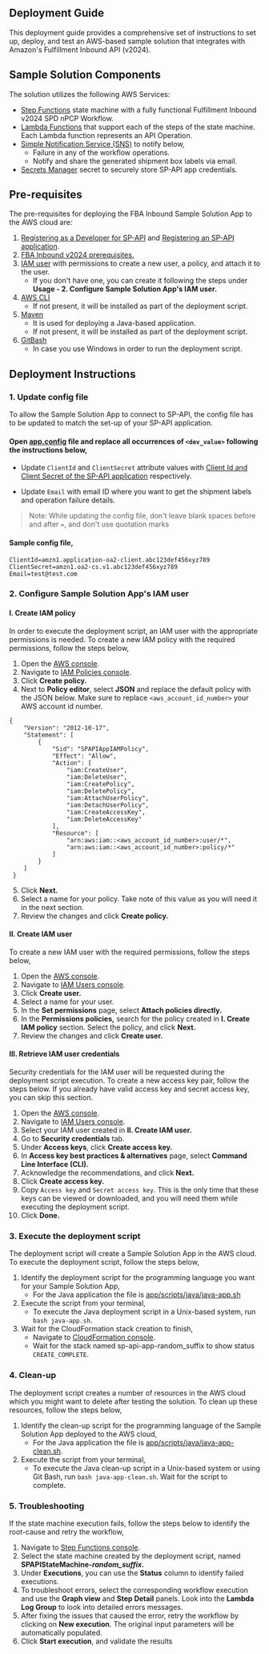 ## Deployment Guide

This deployment guide provides a comprehensive set of instructions to set up, deploy, and test an AWS-based sample
solution that integrates with Amazon's Fulfillment Inbound API (v2024).

## Sample Solution Components

The solution utilizes the following AWS Services:

* [Step Functions](https://aws.amazon.com/step-functions/) state machine with a fully functional Fulfillment Inbound
  v2024 SPD nPCP Workflow.
* [Lambda Functions](https://aws.amazon.com/lambda/) that support each of the steps of the state machine. Each Lambda
  function represents an API Operation.
* [Simple Notification Service (SNS)](https://aws.amazon.com/sns/) to notify below,
    * Failure in any of the workflow operations.
    * Notify and share the generated shipment box labels via email.
* [Secrets Manager](https://aws.amazon.com/secrets-manager/) secret to securely store SP-API app credentials.

## Pre-requisites

The pre-requisites for deploying the FBA Inbound Sample Solution App to the AWS cloud are:

1. [Registering as a Developer for SP-API](https://developer-docs.amazon.com/sp-api/docs/registering-as-a-developer)
   and [Registering an SP-API application](https://developer-docs.amazon.com/sp-api/docs/registering-your-application).
2. [FBA Inbound v2024 prerequisites.](https://developer-docs.amazon.com/sp-api/docs/fulfillment-inbound-api-v2024-03-20-use-case-guide#prerequisites)
3. [IAM user](https://docs.aws.amazon.com/IAM/latest/UserGuide/id_users.html) with permissions to create a new user, a
   policy, and attach it to the user.
    * If you don't have one, you can create it following the steps under **Usage - 2. Configure Sample Solution App's
      IAM user.**
4. [AWS CLI](https://aws.amazon.com/cli/)
    * If not present, it will be installed as part of the deployment script.
5. [Maven](https://maven.apache.org/)
    * It is used for deploying a Java-based application.
    * If not present, it will be installed as part of the deployment script.
6. [GitBash](https://git-scm.com/download/win)
    * In case you use Windows in order to run the deployment script.

## Deployment Instructions

### 1. Update config file

To allow the Sample Solution App to connect to SP-API, the config file has to be updated to match the set-up of your
SP-API application.

#### Open [app.config](app/app.config) file and replace all occurrences of `<dev_value>` following the instructions below,

* Update `ClientId` and `ClientSecret` attribute values with
  [Client Id and Client Secret of the SP-API application](https://developer-docs.amazon.com/sp-api/docs/viewing-your-application-information-and-credentials)
  respectively.

* Update `Email` with email ID where you want to get the shipment labels and operation failure details.

> Note: While updating the config file, don't leave blank spaces before and after `=`, and don't use quotation marks

#### Sample config file,

```
ClientId=amzn1.application-oa2-client.abc123def456xyz789
ClientSecret=amzn1.oa2-cs.v1.abc123def456xyz789
Email=test@test.com
```

### 2. Configure Sample Solution App's IAM user

#### I. Create IAM policy

In order to execute the deployment script, an IAM user with the appropriate permissions is needed. To create a new IAM
policy with the required permissions, follow the steps below,

1. Open the [AWS console](https://us-east-1.console.aws.amazon.com/console/home?region=us-east-1).
2. Navigate to [IAM Policies console](https://us-east-1.console.aws.amazon.com/iamv2/home#/policies).
3. Click **Create policy.**
4. Next to **Policy editor**, select **JSON** and replace the default policy with the JSON below. Make sure to
   replace `<aws_account_id_number>` your AWS account id number.

```
{
    "Version": "2012-10-17",
    "Statement": [
        {
            "Sid": "SPAPIAppIAMPolicy",
            "Effect": "Allow",
            "Action": [
                "iam:CreateUser",
                "iam:DeleteUser",
                "iam:CreatePolicy",
                "iam:DeletePolicy",
                "iam:AttachUserPolicy",
                "iam:DetachUserPolicy",
                "iam:CreateAccessKey",
                "iam:DeleteAccessKey"
            ],
            "Resource": [
                "arn:aws:iam::<aws_account_id_number>:user/*",
                "arn:aws:iam::<aws_account_id_number>:policy/*"
            ]
        }
    ]
 }
```

5. Click **Next.**
6. Select a name for your policy. Take note of this value as you will need it in the next section.
7. Review the changes and click **Create policy.**

#### II. Create IAM user

To create a new IAM user with the required permissions, follow the steps below,

1. Open the [AWS console](https://us-east-1.console.aws.amazon.com/console/home?region=us-east-1).
2. Navigate to [IAM Users console](https://us-east-1.console.aws.amazon.com/iamv2/home?region=us-east-1#/users).
3. Click **Create user.**
4. Select a name for your user.
5. In the **Set permissions** page, select **Attach policies directly.**
6. In the **Permissions policies,** search for the policy created in **I. Create IAM policy** section. Select the
   policy, and click **Next.**
7. Review the changes and click **Create user.**

#### III. Retrieve IAM user credentials

Security credentials for the IAM user will be requested during the deployment script execution. To create a new access
key pair, follow the steps below.
If you already have valid access key and secret access key, you can skip this section.

1. Open the [AWS console](https://us-east-1.console.aws.amazon.com/console/home?region=us-east-1).
2. Navigate to [IAM Users console](https://us-east-1.console.aws.amazon.com/iamv2/home?region=us-east-1#/users).
3. Select your IAM user created in **II. Create IAM user.**
4. Go to **Security credentials** tab.
5. Under **Access keys**, click **Create access key.**
6. In **Access key best practices & alternatives** page, select **Command Line Interface (CLI).**
7. Acknowledge the recommendations, and click **Next.**
8. Click **Create access key.**
9. Copy `Access key` and `Secret access key`. This is the only time that these keys can be viewed or downloaded, and you
   will need them while executing the deployment script.
10. Click **Done.**

### 3. Execute the deployment script

The deployment script will create a Sample Solution App in the AWS cloud. To execute the deployment script, follow the
steps below,

1. Identify the deployment script for the programming language you want for your Sample Solution App,
    * For the Java application the file is [app/scripts/java/java-app.sh](app/scripts/java/java-app.sh)
2. Execute the script from your terminal,
    * To execute the Java deployment script in a Unix-based system, run `bash java-app.sh`.
3. Wait for the CloudFormation stack creation to finish,
    * Navigate
      to [CloudFormation console](https://us-east-1.console.aws.amazon.com/cloudformation/home?region=us-east-1#/stacks?filteringText=&filteringStatus=active&viewNested=true).
    * Wait for the stack named sp-api-app-random_suffix to show status `CREATE_COMPLETE`.

### 4. Clean-up

The deployment script creates a number of resources in the AWS cloud which you might want to delete after testing the
solution. To clean up these resources, follow the steps below,

1. Identify the clean-up script for the programming language of the Sample Solution App deployed to the AWS cloud,
    * For the Java application the file is [app/scripts/java/java-app-clean.sh](app/scripts/java/java-app-clean.sh).
2. Execute the script from your terminal,
    * To execute the Java clean-up script in a Unix-based system or using Git Bash, run `bash java-app-clean.sh`. Wait
      for the script to complete.

### 5. Troubleshooting

If the state machine execution fails, follow the steps below to identify the root-cause and retry the workflow,

1. Navigate to [Step Functions console](https://console.aws.amazon.com/states/home).
2. Select the state machine created by the deployment script, named **SPAPIStateMachine-*random_suffix.***
3. Under **Executions**, you can use the **Status** column to identify failed executions.
4. To troubleshoot errors, select the corresponding workflow execution and use the **Graph view** and **Step Detail**
   panels. Look into the **Lambda Log Group** to look into detailed errors messages.
5. After fixing the issues that caused the error, retry the workflow by clicking on **New execution**. The original
   input parameters will be automatically populated.
6. Click **Start execution**, and validate the results

